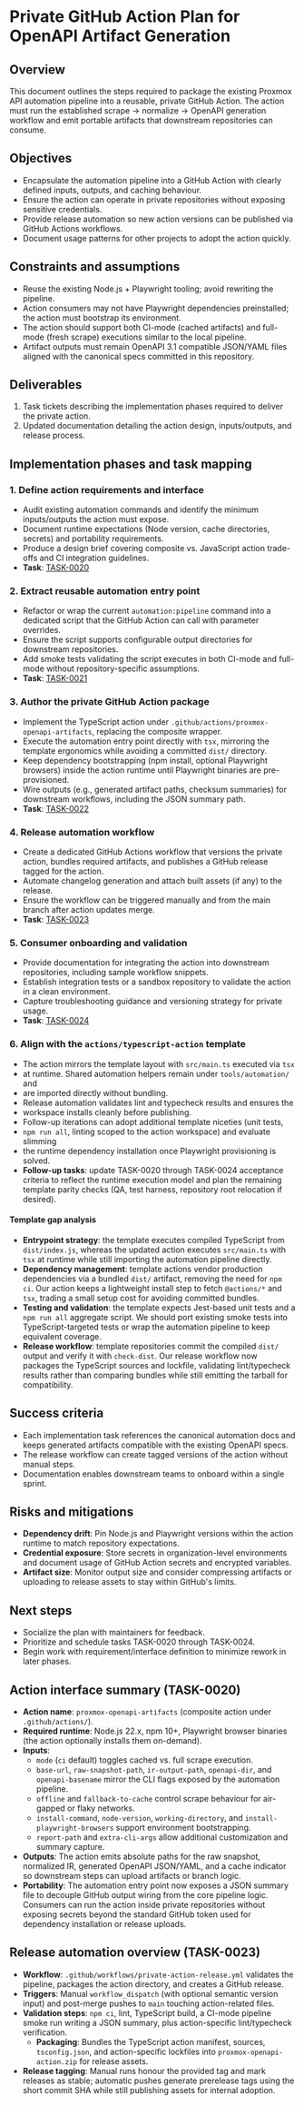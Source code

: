 # Private GitHub Action Plan for OpenAPI Artifact Generation

## Overview
This document outlines the steps required to package the existing Proxmox API
automation pipeline into a reusable, private GitHub Action. The action must
run the established scrape → normalize → OpenAPI generation workflow and emit
portable artifacts that downstream repositories can consume.

## Objectives
- Encapsulate the automation pipeline into a GitHub Action with clearly defined
  inputs, outputs, and caching behaviour.
- Ensure the action can operate in private repositories without exposing
  sensitive credentials.
- Provide release automation so new action versions can be published via
  GitHub Actions workflows.
- Document usage patterns for other projects to adopt the action quickly.

## Constraints and assumptions
- Reuse the existing Node.js + Playwright tooling; avoid rewriting the
  pipeline.
- Action consumers may not have Playwright dependencies preinstalled; the
  action must bootstrap its environment.
- The action should support both CI-mode (cached artifacts) and full-mode
  (fresh scrape) executions similar to the local pipeline.
- Artifact outputs must remain OpenAPI 3.1 compatible JSON/YAML files aligned
  with the canonical specs committed in this repository.

## Deliverables
1. Task tickets describing the implementation phases required to deliver the
   private action.
2. Updated documentation detailing the action design, inputs/outputs, and
   release process.

## Implementation phases and task mapping

### 1. Define action requirements and interface
- Audit existing automation commands and identify the minimum inputs/outputs
  the action must expose.
- Document runtime expectations (Node version, cache directories, secrets) and
  portability requirements.
- Produce a design brief covering composite vs. JavaScript action trade-offs
  and CI integration guidelines.
- **Task**: [TASK-0020](../tasks/TASK-0020-github-action-requirements.md)

### 2. Extract reusable automation entry point
- Refactor or wrap the current `automation:pipeline` command into a dedicated
  script that the GitHub Action can call with parameter overrides.
- Ensure the script supports configurable output directories for downstream
  repositories.
- Add smoke tests validating the script executes in both CI-mode and full-mode
  without repository-specific assumptions.
- **Task**: [TASK-0021](../tasks/TASK-0021-github-action-entrypoint.md)

### 3. Author the private GitHub Action package
- Implement the TypeScript action under
  `.github/actions/proxmox-openapi-artifacts`, replacing the composite wrapper.
- Execute the automation entry point directly with `tsx`, mirroring the
  template ergonomics while avoiding a committed `dist/` directory.
- Keep dependency bootstrapping (npm install, optional Playwright browsers)
  inside the action runtime until Playwright binaries are pre-provisioned.
- Wire outputs (e.g., generated artifact paths, checksum summaries) for
  downstream workflows, including the JSON summary path.
- **Task**: [TASK-0022](../tasks/TASK-0022-github-action-package.md)

### 4. Release automation workflow
- Create a dedicated GitHub Actions workflow that versions the private action,
  bundles required artifacts, and publishes a GitHub release tagged for the
  action.
- Automate changelog generation and attach built assets (if any) to the
  release.
- Ensure the workflow can be triggered manually and from the main branch after
  action updates merge.
- **Task**: [TASK-0023](../tasks/TASK-0023-github-action-release.md)

### 5. Consumer onboarding and validation
- Provide documentation for integrating the action into downstream
  repositories, including sample workflow snippets.
- Establish integration tests or a sandbox repository to validate the action
  in a clean environment.
- Capture troubleshooting guidance and versioning strategy for private usage.
- **Task**: [TASK-0024](../tasks/TASK-0024-github-action-adoption.md)

### 6. Align with the `actions/typescript-action` template
- The action mirrors the template layout with `src/main.ts` executed via `tsx`
- at runtime. Shared automation helpers remain under `tools/automation/` and
- are imported directly without bundling.
- Release automation validates lint and typecheck results and ensures the
- workspace installs cleanly before publishing.
- Follow-up iterations can adopt additional template niceties (unit tests,
- `npm run all`, linting scoped to the action workspace) and evaluate slimming
- the runtime dependency installation once Playwright provisioning is solved.
- **Follow-up tasks**: update TASK-0020 through TASK-0024 acceptance criteria to
  reflect the runtime execution model and plan the remaining template parity
  checks (QA, test harness, repository root relocation if desired).

#### Template gap analysis
- **Entrypoint strategy**: the template executes compiled TypeScript from
  `dist/index.js`, whereas the updated action executes `src/main.ts` with `tsx`
  at runtime while still importing the automation pipeline directly.
- **Dependency management**: template actions vendor production dependencies via
  a bundled `dist/` artifact, removing the need for `npm ci`. Our action keeps a
  lightweight install step to fetch `@actions/*` and `tsx`, trading a small
  setup cost for avoiding committed bundles.
- **Testing and validation**: the template expects Jest-based unit tests and a
  `npm run all` aggregate script. We should port existing smoke tests into
  TypeScript-targeted tests or wrap the automation pipeline to keep equivalent
  coverage.
- **Release workflow**: template repositories commit the compiled `dist/`
  output and verify it with `check-dist`. Our release workflow now packages the
  TypeScript sources and lockfile, validating lint/typecheck results rather than
  comparing bundles while still emitting the tarball for compatibility.

## Success criteria
- Each implementation task references the canonical automation docs and keeps
  generated artifacts compatible with the existing OpenAPI specs.
- The release workflow can create tagged versions of the action without manual
  steps.
- Documentation enables downstream teams to onboard within a single sprint.

## Risks and mitigations
- **Dependency drift**: Pin Node.js and Playwright versions within the action
  runtime to match repository expectations.
- **Credential exposure**: Store secrets in organization-level environments and
  document usage of GitHub Action secrets and encrypted variables.
- **Artifact size**: Monitor output size and consider compressing artifacts or
  uploading to release assets to stay within GitHub's limits.

## Next steps
- Socialize the plan with maintainers for feedback.
- Prioritize and schedule tasks TASK-0020 through TASK-0024.
- Begin work with requirement/interface definition to minimize rework in later
phases.

## Action interface summary (TASK-0020)

- **Action name**: `proxmox-openapi-artifacts` (composite action under
  `.github/actions/`).
- **Required runtime**: Node.js 22.x, npm 10+, Playwright browser binaries (the
  action optionally installs them on-demand).
- **Inputs**:
  - `mode` (`ci` default) toggles cached vs. full scrape execution.
  - `base-url`, `raw-snapshot-path`, `ir-output-path`, `openapi-dir`, and
    `openapi-basename` mirror the CLI flags exposed by the automation pipeline.
  - `offline` and `fallback-to-cache` control scrape behaviour for air-gapped
    or flaky networks.
  - `install-command`, `node-version`, `working-directory`, and
    `install-playwright-browsers` support environment bootstrapping.
  - `report-path` and `extra-cli-args` allow additional customization and
    summary capture.
- **Outputs**: The action emits absolute paths for the raw snapshot, normalized
  IR, generated OpenAPI JSON/YAML, and a cache indicator so downstream steps can
  upload artifacts or branch logic.
- **Portability**: The automation entry point now exposes a JSON summary file to
  decouple GitHub output wiring from the core pipeline logic. Consumers can run
  the action inside private repositories without exposing secrets beyond the
  standard GitHub token used for dependency installation or release uploads.

## Release automation overview (TASK-0023)

- **Workflow**: `.github/workflows/private-action-release.yml` validates the
  pipeline, packages the action directory, and creates a GitHub release.
- **Triggers**: Manual `workflow_dispatch` (with optional semantic version
  input) and post-merge pushes to `main` touching action-related files.
- **Validation steps**: `npm ci`, lint, TypeScript build, a CI-mode pipeline
  smoke run writing a JSON summary, plus action-specific lint/typecheck
  verification.
  - **Packaging**: Bundles the TypeScript action manifest, sources,
    `tsconfig.json`, and action-specific lockfiles into
    `proxmox-openapi-action.zip` for release assets.
- **Release tagging**: Manual runs honour the provided tag and mark releases as
  stable; automatic pushes generate prerelease tags using the short commit SHA
  while still publishing assets for internal adoption.
